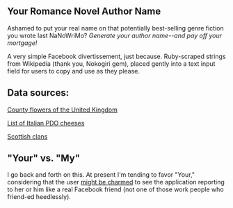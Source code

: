 Your Romance Novel Author Name
---
Ashamed to put your real name on that potentially best-selling genre fiction you wrote last NaNoWriMo? *Generate your author name--and pay off your mortgage!*

A very simple Facebook divertissement, just because. Ruby-scraped strings from Wikipedia (thank you, Nokogiri gem), placed gently into a text input field for users to copy and use as they please.

Data sources:
--
[County flowers of the United Kingdom](http://en.wikipedia.org/wiki/County_flowers_of_the_United_Kingdom)

[List of Italian PDO cheeses](http://en.wikipedia.org/wiki/List_of_Italian_PDO_cheeses)

[Scottish clans](http://en.wikipedia.org/wiki/List_of_Scottish_clans)


"Your" vs. "My"
--
I go back and forth on this. At present I'm tending to favor "Your," considering that the user [might be charmed](http://developer.yahoo.com/ypatterns/social/core/yourvmy.html) to see the application reporting to her or him like a real Facebook friend (not one of those work people who friend-ed heedlessly).
